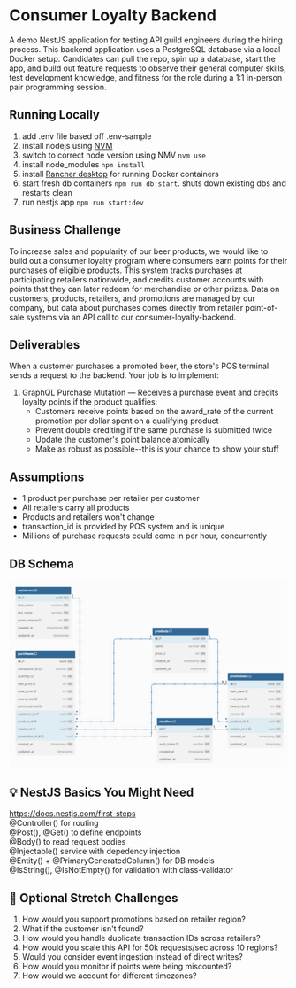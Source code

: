 # Consumer Loyalty Backend

A demo NestJS application for testing API guild engineers during the hiring process. This backend application uses a PostgreSQL database via a local Docker setup. Candidates can pull the repo, spin up a database, start the app, and build out feature requests to observe their general computer skills, test development knowledge, and fitness for the role during a 1:1 in-person pair programming session.

## Running Locally

1. add .env file based off .env-sample
1. install nodejs using [NVM](https://formulae.brew.sh/formula/nvm)
1. switch to correct node version using NMV `nvm use`
1. install node_modules `npm install`
1. install [Rancher desktop](https://formulae.brew.sh/cask/rancher) for running Docker containers
1. start fresh db containers `npm run db:start`. shuts down existing dbs and restarts clean
1. run nestjs app `npm run start:dev`

## Business Challenge

To increase sales and popularity of our beer products, we would like to build out a consumer loyalty program where consumers earn points for their purchases of eligible products. This system tracks purchases at participating retailers nationwide, and credits customer accounts with points that they can later redeem for merchandise or other prizes. Data on customers, products, retailers, and promotions are managed by our company, but data about purchases comes directly from retailer point-of-sale systems via an API call to our consumer-loyalty-backend.

## Deliverables
When a customer purchases a promoted beer, the store's POS terminal sends a request to the backend. Your job is to implement:

1. GraphQL Purchase Mutation — Receives a purchase event and credits loyalty points if the product qualifies:
    - Customers receive points based on the award_rate of the current promotion per dollar spent on a qualifying product
    - Prevent double crediting if the same purchase is submitted twice
    - Update the customer's point balance atomically
    - Make as robust as possible--this is your chance to show your stuff

## Assumptions
- 1 product per purchase per retailer per customer
- All retailers carry all products
- Products and retailers won't change
- transaction_id is provided by POS system and is unique
- Millions of purchase requests could come in per hour, concurrently

## DB Schema
<img src="src/db/dbdiagram.png" />


## 💡 NestJS Basics You Might Need
https://docs.nestjs.com/first-steps
<br/>@Controller() for routing
<br/>@Post(), @Get() to define endpoints
<br/>@Body() to read request bodies
<br/>@Injectable() service with depedency injection
<br/>@Entity() + @PrimaryGeneratedColumn() for DB models
<br/>@IsString(), @IsNotEmpty() for validation with class-validator

## 🧩 Optional Stretch Challenges
1. How would you support promotions based on retailer region?
1. What if the customer isn't found?
1. How would you handle duplicate transaction IDs across retailers?
1. How would you scale this API for 50k requests/sec across 10 regions?
1. Would you consider event ingestion instead of direct writes?
1. How would you monitor if points were being miscounted?
1. How would we account for different timezones?